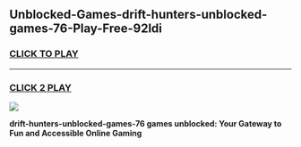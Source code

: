 
## Unblocked-Games-drift-hunters-unblocked-games-76-Play-Free-92ldi
<h3>
<a href="https://premium76.site?title=drift-hunters-unblocked-games-76&ref=15A">CLICK TO PLAY</a></h3>
<hr>

<h3>
<a href="https://premium76.site?title=drift-hunters-unblocked-games-76&ref=15A">CLICK 2 PLAY</a>
  
</h3>

<a href="https://premium76.site?title=drift-hunters-unblocked-games-76&ref=15A"><img src="https://clearcache.store/games.png"></a>


**drift-hunters-unblocked-games-76 games unblocked: Your Gateway to Fun and Accessible Online Gaming**
